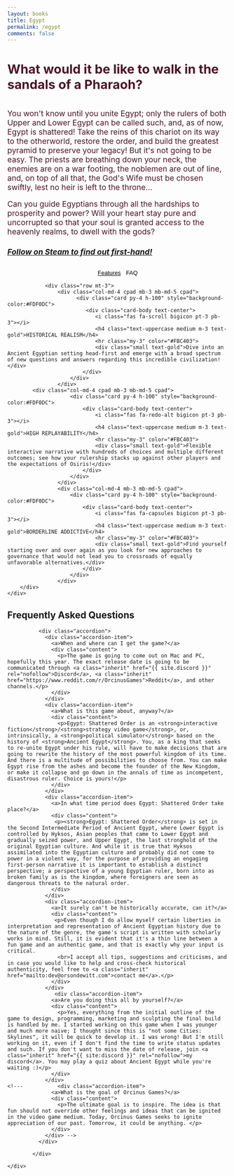 ```yaml
---
layout: books
title: Egypt
permalink: /egypt
comments: false
---
```


<div>
	<div class="container">
	<div class="row text-md-center text-lg-center text-xl-center" style="color:#4b1629; margin-top: 18px;">
	    <div class="col-xs-8 col-md-8 col-xl-8 mx-auto ml-xs-0" style="font-size: 1.1rem; align:center;">
		<h4 class="font-weight-bold text-h0" style="font-size: 1.8rem;">What would it be like to walk in the sandals of a Pharaoh?</h4>
		<p>You won't know until you unite Egypt; only the rulers of both Upper and Lower Egypt can be called such, and, as of now, Egypt is shattered! Take the reins of this chariot on its way to the otherworld, restore the order, and build the greatest pyramid to preserve your legacy! But it's not going to be easy. The priests are breathing down your neck, the enemies are on a war footing, the noblemen are out of line, and, on top of all that, the God's Wife must be chosen swiftly, lest no heir is left to the throne...
		    </p><p>Can you guide Egyptians through all the hardships to prosperity and power? Will your heart stay pure and uncorrupted so that your soul is granted access to the heavenly realms, to dwell with the gods?</p>
			       <!-- <h5 class="text-h0">Sign up to find out first-hand!</h5> -->
		    <h5 class="text-h0" title="Steam will send you an email when the game is released"><a href="https://store.steampowered.com/developer/orcinusgames/" target="_blank">Follow on Steam to find out first-hand!</a></h5>
	    </div> 
	</div>
	</div>

  <div class="container" id="dunes.features" style="display: block;">

<div class="row" style="display: flex; justify-content: center; align-items: center;"><button class="btn btn-lg nav-link" style="background-color: transparent; border: 1px;" onclick="toggleFeatures()"><u>Features</u></button>   <button class="btn btn-lg nav-link" style="background-color: transparent; border: 1px;"  onclick="toggleFAQ()">FAQ</button></div></div>

                <div class="row mt-3"> 
                    <div class="col-md-4 cpad mb-3 mb-md-5 cpad"> 
                          <div class="card py-4 h-100" style="background-color:#FDF0DC"> 
                             <div class="card-body text-center"> 
                                <i class="fas fa-scroll bigicon pt-3 pb-3"></i> 
                                <h4 class="text-uppercase medium m-3 text-gold">HISTORICAL REALISM</h4> 
                                <hr class="my-3" color="#FBC403"> 
                                <div class="small text-gold">Dive into an Ancient Egyptian setting head-first and emerge with a broad spectrum of new questions and answers regarding this incredible civilization!</div>                                 
                            </div>                             
                        </div>                         
                    </div>
			<div class="col-md-4 cpad mb-3 mb-md-5 cpad"> 
                        <div class="card py-4 h-100" style="background-color:#FDF0DC"> 
                            <div class="card-body text-center"> 
                                <i class="fas fa-redo-alt bigicon pt-3 pb-3"></i>
                                <h4 class="text-uppercase medium m-3 text-gold">HIGH REPLAYABILITY</h4> 
                                <hr class="my-3" color="#FBC403"> 
                                <div class="small text-gold">Flexible interactive narrative with hundreds of choices and multiple different outcomes; see how your rulership stacks up against other players and the expectations of Osiris!</div>                                 
                            </div>                             
                        </div>                         
                    </div>      
                    <div class="col-md-4 mb-3 mb-md-5 cpad"> 
                        <div class="card py-4 h-100" style="background-color:#FDF0DC"> 
                            <div class="card-body text-center"> 
                                <i class="fas fa-capsules bigicon pt-3 pb-3"></i> 
                                <h4 class="text-uppercase medium m-3 text-gold">BORDERLINE ADDICTIVE</h4> 
                                <hr class="my-3" color="#FBC403"> 
                                <div class="small text-gold">Find yourself starting over and over again as you look for new approaches to governance that would not lead you to crossroads of equally unfavorable alternatives.</div>                                 
                            </div>                             
                        </div>                         
                    </div>                     
	  	</div>
	</div>

   <div class="container" id="dunes.faq" style="display: none;">
	   <div class="row" style="display: flex; justify-content: center; align-items: center;"><button class="btn btn-lg nav-link" style="background-color: transparent; border: 1px;" onclick="toggleFeatures()">Features</button>   <button class="btn btn-lg nav-link" style="background-color: transparent; border: 1px;"  onclick="toggleFAQ()"><u>FAQ</u></button></div></div>
                  <h2 class="text-h0">Frequently Asked Questions</h2>
			
			  <div class="accordion">
			    <div class="accordion-item">
			      <a>When and where can I get the game?</a>
			      <div class="content">
			        <p>The game is going to come out on Mac and PC, hopefully this year. The exact release date is going to be communicated through <a class="inherit" href="{{ site.discord }}" rel="nofollow">Discord</a>, <a class="inherit" href="https://www.reddit.com/r/OrcinusGames">Reddit</a>, and other channels.</p>
			      </div>
			    </div>
			    <div class="accordion-item">
			      <a>What is this game about, anyway?</a>
			      <div class="content">
			        <p>Egypt: Shattered Order is an <strong>interactive fiction</strong>/<strong>strategy video game</strong>, or, intrinsically, a <strong>political simulator</strong> based on the history of <strong>Ancient Egypt</strong>. You, as a king that seeks to re-unite Egypt under his rule, will have to make decisions that are going to rewrite the history of the most powerful kingdom of its time. And there is a multitude of possibilities to choose from. You can make Egypt rise from the ashes and become the founder of the New Kingdom, or make it collapse and go down in the annals of time as incompetent, disastrous ruler. Choice is yours!</p>
			      </div>
			    </div>
			    <div class="accordion-item">
			      <a>In what time period does Egypt: Shattered Order take place?</a>
			      <div class="content">
			       <p><strong>Egypt: Shattered Order</strong> is set in the Second Intermediate Period of Ancient Egypt, where Lower Egypt is controlled by Hyksos, Asian peoples that came to Lower Egypt and gradually seized power, and Upper Egypt, the last stronghold of the original Egyptian culture. And while it is true that Hyksos assimilated into the Egyptian culture and probably did not come to power in a violent way, for the purpose of providing an engaging first-person narrative it is important to establish a distinct perspective; a perspective of a young Egyptian ruler, born into as broken family as is the kingdom, where foreigners are seen as dangerous threats to the natural order. 
			      </div>
			    </div>
			    <div class="accordion-item">
			      <a>It surely can't be historically accurate, can it?</a>
			      <div class="content">
			       <p>Even though I do allow myself certain liberties in interpretation and representation of Ancient Egyptian history due to the nature of the genre, the game's script is written with scholarly works in mind. Still, it is evident that it's a thin line between a fun game and an authentic game, and that is exactly why your input is critical. 
			        <br>I accept all tips, suggestions and criticisms, and in case you would like to help and cross-check historical authenticity, feel free to <a class="inherit" href="mailto:dev@orsondewitt.com">contact me</a>.</p>
			      </div>
			    </div>
			       <div class="accordion-item">
			      <a>Are you doing this all by yourself?</a>
			      <div class="content">
			        <p>Yes, everything from the initial outline of the game to design, programming, marketing and sculpting the final build is handled by me. I started working on this game when I was younger and much more naive; I thought since this is "not some Cities: Skylines", it will be quick to develop it. I was wrong! But I'm still working on it, even if I don't find the time to write status updates and such. If you don't want to miss the date of release, join <a class="inherit" href="{{ site:discord }}" rel="nofollow">my discord</a>. You may play a quiz about Ancient Egypt while you're waiting :)</p>
			      </div>
			    </div>
	<!---		    <div class="accordion-item">
			      <a>What is the goal of Orcinus Games?</a>
			      <div class="content">
			        <p>The ultimate goal is to inspire. The idea is that fun should not override other feelings and ideas that can be ignited in the video game medium. Today, Orcinus Games seeks to ignite appreciation of our past. Tomorrow, it could be anything. </p>
			      </div>
			    </div> -->
			  </div>
			  
			</div>

	</div>

</div>
